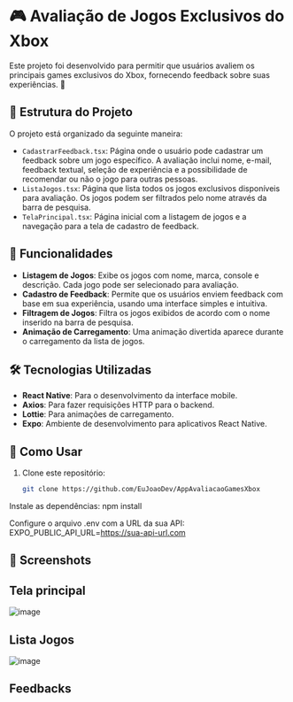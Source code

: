 # 🎮 Avaliação de Jogos Exclusivos do Xbox

Este projeto foi desenvolvido para permitir que usuários avaliem os principais games exclusivos do Xbox, fornecendo feedback sobre suas experiências. 🚀

## 📂 Estrutura do Projeto

O projeto está organizado da seguinte maneira:

- `CadastrarFeedback.tsx`: Página onde o usuário pode cadastrar um feedback sobre um jogo específico. A avaliação inclui nome, e-mail, feedback textual, seleção de experiência e a possibilidade de recomendar ou não o jogo para outras pessoas.
- `ListaJogos.tsx`: Página que lista todos os jogos exclusivos disponíveis para avaliação. Os jogos podem ser filtrados pelo nome através da barra de pesquisa.
- `TelaPrincipal.tsx`: Página inicial com a listagem de jogos e a navegação para a tela de cadastro de feedback.

## 🚀 Funcionalidades

- **Listagem de Jogos**: Exibe os jogos com nome, marca, console e descrição. Cada jogo pode ser selecionado para avaliação.
- **Cadastro de Feedback**: Permite que os usuários enviem feedback com base em sua experiência, usando uma interface simples e intuitiva.
- **Filtragem de Jogos**: Filtra os jogos exibidos de acordo com o nome inserido na barra de pesquisa.
- **Animação de Carregamento**: Uma animação divertida aparece durante o carregamento da lista de jogos.

## 🛠️ Tecnologias Utilizadas

- **React Native**: Para o desenvolvimento da interface mobile.
- **Axios**: Para fazer requisições HTTP para o backend.
- **Lottie**: Para animações de carregamento.
- **Expo**: Ambiente de desenvolvimento para aplicativos React Native.

## 📝 Como Usar

1. Clone este repositório:
   ```bash
   git clone https://github.com/EuJoaoDev/AppAvaliacaoGamesXbox

Instale as dependências:
npm install

Configure o arquivo .env com a URL da sua API:
EXPO_PUBLIC_API_URL=https://sua-api-url.com

## 📱 Screenshots

## Tela principal
![image](https://github.com/user-attachments/assets/e28e85ed-f0a9-46d7-b4e9-b0adbae27cb6)





## Lista Jogos
![image](https://github.com/user-attachments/assets/540b5aba-bf75-41e1-8e60-b3cda27e55f8)





## Feedbacks




